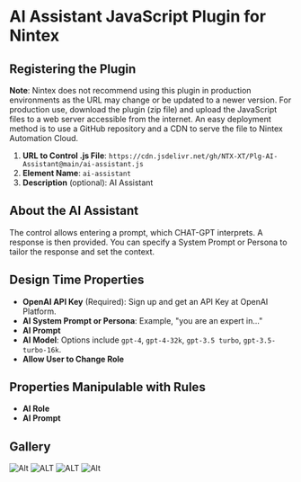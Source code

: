 # AI Assistant JavaScript Plugin for Nintex

## Registering the Plugin

**Note**: Nintex does not recommend using this plugin in production environments as the URL may change or be updated to a newer version. For production use, download the plugin (zip file) and upload the JavaScript files to a web server accessible from the internet. An easy deployment method is to use a GitHub repository and a CDN to serve the file to Nintex Automation Cloud.

1. **URL to Control .js File**: `https://cdn.jsdelivr.net/gh/NTX-XT/Plg-AI-Assistant@main/ai-assistant.js`
2. **Element Name**: `ai-assistant`
3. **Description** (optional): AI Assistant

## About the AI Assistant

The control allows entering a prompt, which CHAT-GPT interprets. A response is then provided. You can specify a System Prompt or Persona to tailor the response and set the context.

## Design Time Properties

- **OpenAI API Key** (Required): Sign up and get an API Key at OpenAI Platform.
- **AI System Prompt or Persona**: Example, "you are an expert in..."
- **AI Prompt**
- **AI Model**: Options include `gpt-4`, `gpt-4-32k`, `gpt-3.5 turbo`, `gpt-3.5-turbo-16k`.
- **Allow User to Change Role**

## Properties Manipulable with Rules

- **AI Role**
- **AI Prompt**

## Gallery

![Alt](https://ntxtemplatestorage.blob.core.windows.net/assets/Plugins/ai-assistant/thumbnail_image004.jpg)
![ALT](https://ntxtemplatestorage.blob.core.windows.net/assets/Plugins/ai-assistant/thumbnail_image005.jpg)
![ALT](https://ntxtemplatestorage.blob.core.windows.net/assets/Plugins/ai-assistant/thumbnail_image006.jpg)
![Alt](https://ntxtemplatestorage.blob.core.windows.net/assets/Plugins/ai-assistant/thumbnail_image007.jpg)
